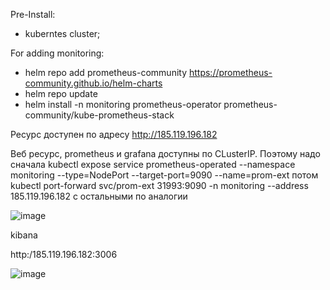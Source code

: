 
Pre-Install: 
* kuberntes cluster;




For adding monitoring:
* helm repo add prometheus-community https://prometheus-community.github.io/helm-charts
* helm repo update
* helm install -n monitoring prometheus-operator prometheus-community/kube-prometheus-stack

Ресурс доступен по адресу 
http://185.119.196.182 

Веб ресурс, prometheus и grafana доступны по CLusterIP. Поэтому надо сначала 
kubectl expose service prometheus-operated  --namespace monitoring --type=NodePort --target-port=9090 --name=prom-ext
потом
kubectl port-forward svc/prom-ext  31993:9090 -n monitoring --address 185.119.196.182
с остальными по аналогии

![image](https://github.com/yuhi1314/exam_project/assets/123218375/b1a94434-0255-4c2e-b818-16c6dc9bd85f)


kibana

http:/185.119.196.182:3006

![image](https://github.com/yuhi1314/exam_project/assets/123218375/1f7c402f-3642-42cb-9b5f-9fbc2cd4ed71)



